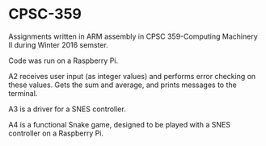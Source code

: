 # CPSC-359
Assignments written in ARM assembly in CPSC 359-Computing Machinery II during Winter 2016 semster. 

Code was run on a Raspberry Pi.

A2 receives user input (as integer values) and performs error checking on these values. Gets the sum and average, and prints messages to the terminal.

A3 is a driver for a SNES controller.

A4 is a functional Snake game, designed to be played with a SNES controller on a Raspberry Pi.
